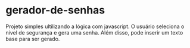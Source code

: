 # gerador-de-senhas
Projeto simples ultilizando a lógica com javascript. O usuário seleciona o nivel de segurança e gera uma senha. Além disso, pode inserir um texto base para ser gerado.
